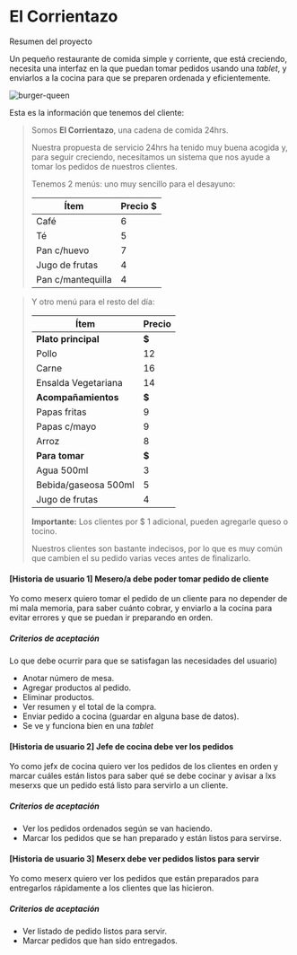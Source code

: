 # El Corrientazo


 Resumen del proyecto

Un pequeño restaurante de comida simple y corriente, que está creciendo, necesita una
interfaz en la que puedan tomar pedidos usando una _tablet_, y enviarlos
a la cocina para que se preparen ordenada y eficientemente.

![burger-queen](https://media.istockphoto.com/photos/table-at-italian-restaurant-with-checked-tablecloth-picture-id535276301?k=20&m=535276301&s=170667a&w=0&h=MjLWbIe48U0-JrAxaiBJNcHFAIhHK2shrk83O8AxjNY=)

Esta es la información que tenemos del cliente:

> Somos **El Corrientazo**, una cadena de comida 24hrs.
>
> Nuestra propuesta de servicio 24hrs ha tenido muy buena acogida y, para
> seguir creciendo, necesitamos un sistema que nos ayude a tomar los pedidos de
> nuestros clientes.
>
> Tenemos 2 menús: uno muy sencillo para el desayuno:
>
> | Ítem                      |Precio $|
> |---------------------------|------|
> | Café                      |    6 |
> | Té                        |    5 |
> | Pan c/huevo               |    7 |
> | Jugo de frutas            |    4 |
> | Pan c/mantequilla       |    4 |

> Y otro menú para el resto del día:
>
> | Ítem                      |Precio|
> |---------------------------|------|
> |**Plato principal**       |  **$**  |
> |Pollo                      |    12|
> |Carne                      |    16|
> |Ensalda Vegetariana        |    14|
> |**Acompañamientos**        |   **$** |
> |Papas fritas               |     9|
> |Papas c/mayo               |     9|
> |Arroz                      |     8|
> |**Para tomar**             |   **$** |
> |Agua 500ml                 |     3|
> |Bebida/gaseosa 500ml       |     5|
> |Jugo de frutas             |     4|
>
> **Importante:** Los clientes por $ 1 adicional, pueden agregarle queso
> o tocino.
>
> Nuestros clientes son bastante indecisos, por lo que es muy común que cambien
>el su pedido varias veces antes de finalizarlo.


#### [Historia de usuario 1] Mesero/a debe poder tomar pedido de cliente

Yo como meserx quiero tomar el pedido de un cliente para no depender de mi mala
memoria, para saber cuánto cobrar, y enviarlo a la cocina para evitar errores y
que se puedan ir preparando en orden.

##### Criterios de aceptación

Lo que debe ocurrir para que se satisfagan las necesidades del usuario)

* Anotar número de mesa.
* Agregar productos al pedido.
* Eliminar productos.
* Ver resumen y el total de la compra.
* Enviar pedido a cocina (guardar en alguna base de datos).
* Se ve y funciona bien en una _tablet_

#### [Historia de usuario 2] Jefe de cocina debe ver los pedidos

Yo como jefx de cocina quiero ver los pedidos de los clientes en orden y
marcar cuáles están listos para saber qué se debe cocinar y avisar a lxs meserxs
que un pedido está listo para servirlo a un cliente.

##### Criterios de aceptación

* Ver los pedidos ordenados según se van haciendo.
* Marcar los pedidos que se han preparado y están listos para servirse.
<!-- * Ver el tiempo que tomó prepara el pedido desde que llegó hasta que se
  marcó como completado. -->


#### [Historia de usuario 3] Meserx debe ver pedidos listos para servir

Yo como meserx quiero ver los pedidos que están preparados para entregarlos
rápidamente a los clientes que las hicieron.

##### Criterios de aceptación

* Ver listado de pedido listos para servir.
* Marcar pedidos que han sido entregados.



